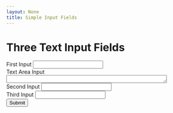 ```yaml
---
layout: None
title: Simple Input Fields
---
```


<h1>Three Text Input Fields</h1>
    <form>
        <div class="form-group">
            <label for="input1">First Input</label>
            <input type="text" id="input1" name="input1">
        </div>
		<label for="input1">Text Area Input</label>
		<textarea id="text1" name="textarea" rows="1" cols="50">

</textarea>
        <div class="form-group">
            <label for="input2">Second Input</label>
            <input type="text" id="input2" name="input2">
        </div>
        <div class="form-group">
            <label for="input3">Third Input</label>
            <input type="text" id="input3" name="input3">
        </div>
        <button type="submit">Submit</button>
    </form>